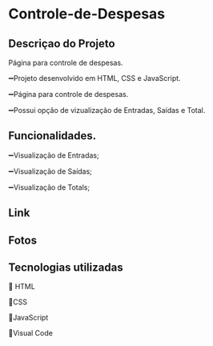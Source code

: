 # Controle-de-Despesas
## Descriçao do Projeto
Página para controle de despesas. 

➖Projeto desenvolvido em HTML, CSS e JavaScript.

➖Página para controle de despesas.

➖Possui opção de vizualização de Entradas, Saídas e Total.

## Funcionalidades.

➖Visualização de Entradas;

➖Visualização de Saídas;

➖Visualização de Totals;

## Link

## Fotos

## Tecnologias utilizadas

🍕 HTML

🍕CSS

🍕JavaScript

🍕Visual Code
